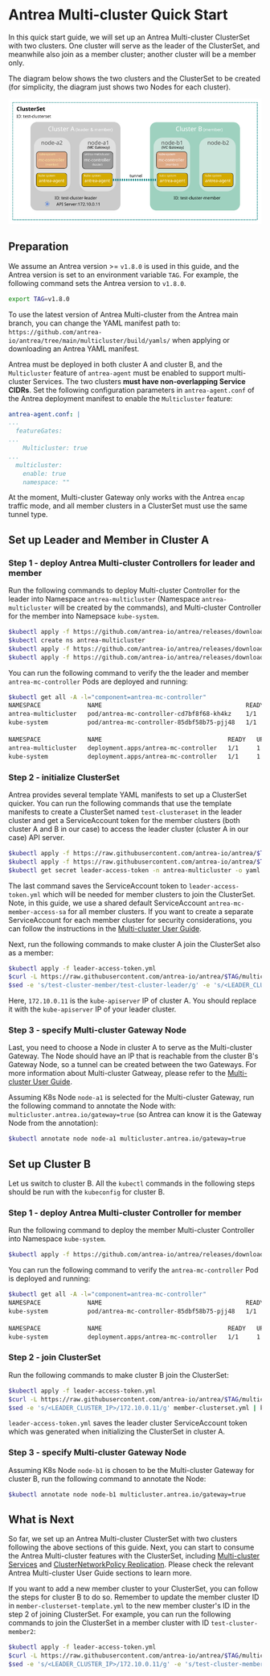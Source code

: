 # Antrea Multi-cluster Quick Start

In this quick start guide, we will set up an Antrea Multi-cluster ClusterSet
with two clusters. One cluster will serve as the leader of the ClusterSet, and
meanwhile also join as a member cluster; another cluster will be a member only.

The diagram below shows the two clusters and the ClusterSet to be created (for
simplicity, the diagram just shows two Nodes for each cluster).

<img src="assets/sample-clusterset.svg" width="800" alt="Antrea Multi-cluster Example ClusterSet">

## Preparation

We assume an Antrea version >= `v1.8.0` is used in this guide, and the Antrea
version is set to an environment variable `TAG`. For example, the following
command sets the Antrea version to `v1.8.0`.

```bash
export TAG=v1.8.0
```

To use the latest version of Antrea Multi-cluster from the Antrea main branch,
you can change the YAML manifest path to: `https://github.com/antrea-io/antrea/tree/main/multicluster/build/yamls/`
when applying or downloading an Antrea YAML manifest.

Antrea must be deployed in both cluster A and cluster B, and the `Multicluster`
feature of `antrea-agent` must be enabled to support multi-cluster Services. The
two clusters **must have non-overlapping Service CIDRs**. Set the following
configuration parameters in `antrea-agent.conf` of the Antrea deployment
manifest to enable the `Multicluster` feature:

```yaml
antrea-agent.conf: |
...
  featureGates:
...
    Multicluster: true
...
  multicluster:
    enable: true
    namespace: ""
```

At the moment, Multi-cluster Gateway only works with the Antrea `encap` traffic
mode, and all member clusters in a ClusterSet must use the same tunnel type.

## Set up Leader and Member in Cluster A

### Step 1 - deploy Antrea Multi-cluster Controllers for leader and member

Run the following commands to deploy Multi-cluster Controller for the leader
into Namespace `antrea-multicluster` (Namespace `antrea-multicluster` will be
created by the commands), and Multi-cluster Controller for the member into
Namepsace `kube-system`.

```bash
$kubectl apply -f https://github.com/antrea-io/antrea/releases/download/$TAG/antrea-multicluster-leader-global.yml
$kubectl create ns antrea-multicluster
$kubectl apply -f https://github.com/antrea-io/antrea/releases/download/$TAG/antrea-multicluster-leader-namespaced.yml
$kubectl apply -f https://github.com/antrea-io/antrea/releases/download/$TAG/antrea-multicluster-member.yml
```

You can run the following command to verify the the leader and member
`antrea-mc-controller` Pods are deployed and running:

```bash
$kubectl get all -A -l="component=antrea-mc-controller"
NAMESPACE             NAME                                        READY   STATUS    RESTARTS   AGE
antrea-multicluster   pod/antrea-mc-controller-cd7bf8f68-kh4kz    1/1     Running   0          50s
kube-system           pod/antrea-mc-controller-85dbf58b75-pjj48   1/1     Running   0          48s

NAMESPACE             NAME                                   READY   UP-TO-DATE   AVAILABLE   AGE
antrea-multicluster   deployment.apps/antrea-mc-controller   1/1     1            1           50s
kube-system           deployment.apps/antrea-mc-controller   1/1     1            1           48s
```

### Step 2 - initialize ClusterSet

Antrea provides several template YAML manifests to set up a ClusterSet quicker.
You can run the following commands that use the template manifests to create a
ClusterSet named `test-clusteraset` in the leader cluster and get a
ServiceAccount token for the member clusters (both cluster A and B in our case)
to access the leader cluster (cluster A in our case) API server.

```bash
$kubectl apply -f https://raw.githubusercontent.com/antrea-io/antrea/$TAG/multicluster/config/samples/clusterset_init/leader-clusterset-template.yml
$kubectl apply -f https://raw.githubusercontent.com/antrea-io/antrea/$TAG/multicluster/config/samples/clusterset_init/leader-access-token-template.yml
$kubectl get secret leader-access-token -n antrea-multicluster -o yaml | grep -w -e '^apiVersion' -e '^data' -e '^metadata' -e '^ *name:' -e '^kind' -e '  ca.crt' -e '  token:' -e '^type' -e '  namespace' | sed -e 's/kubernetes.io\/service-account-token/Opaque/g' -e 's/antrea-multicluster/kube-system/g' > leader-access-token.yml
```

The last command saves the ServiceAccount token to `leader-access-token.yml`
which will be needed for member clusters to join the ClusterSet. Note, in this
guide, we use a shared default ServiceAccount `antrea-mc-member-access-sa` for
all member clusters. If you want to create a separate ServiceAccount for each
member cluster for security considerations, you can follow the instructions in
the [Multi-cluster User Guide](user-guide.md#set-up-access-to-leader-cluster).

Next, run the following commands to make cluster A join the ClusterSet also as a
member:

```bash
$kubectl apply -f leader-access-token.yml
$curl -L https://raw.githubusercontent.com/antrea-io/antrea/$TAG/multicluster/config/samples/clusterset_init/member-clusterset-template.yml > member-clusterset.yml
$sed -e 's/test-cluster-member/test-cluster-leader/g' -e 's/<LEADER_CLUSTER_IP>/172.10.0.11/g' member-clusterset.yml | kubectl apply -f -
```

Here, `172.10.0.11` is the `kube-apiserver` IP of cluster A. You should replace
it with the `kube-apiserver` IP of your leader cluster.

### Step 3 - specify Multi-cluster Gateway Node

Last, you need to choose a Node in cluster A to serve as the Multi-cluster
Gateway. The Node should have an IP that is reachable from the cluster B's
Gateway Node, so a tunnel can be created between the two Gateways. For more
information about Multi-cluster Gatweay, please refer to the [Multi-cluster
User Guide](user-guide.md#multi-cluster-gateway-configuration).

Assuming K8s Node `node-a1` is selected for the Multi-cluster Gateway, run
the following command to annotate the Node with:
`multicluster.antrea.io/gateway=true` (so Antrea can know it is the Gateway
Node from the annotation):

```bash
$kubectl annotate node node-a1 multicluster.antrea.io/gateway=true
```

## Set up Cluster B

Let us switch to cluster B. All the `kubectl` commands in the following steps
should be run with the `kubeconfig` for cluster B.

### Step 1 - deploy Antrea Multi-cluster Controller for member

Run the following command to deploy the member Multi-cluster Controller into
Namespace `kube-system`.

```bash
$kubectl apply -f https://github.com/antrea-io/antrea/releases/download/$TAG/antrea-multicluster-member.yml
```

You can run the following command to verify the `antrea-mc-controller` Pod is
deployed and running:

```bash
$kubectl get all -A -l="component=antrea-mc-controller"
NAMESPACE             NAME                                        READY   STATUS    RESTARTS   AGE
kube-system           pod/antrea-mc-controller-85dbf58b75-pjj48   1/1     Running   0          40s

NAMESPACE             NAME                                   READY   UP-TO-DATE   AVAILABLE   AGE
kube-system           deployment.apps/antrea-mc-controller   1/1     1            1           40s
```

### Step 2 - join ClusterSet

Run the following commands to make cluster B join the ClusterSet:

```bash
$kubectl apply -f leader-access-token.yml
$curl -L https://raw.githubusercontent.com/antrea-io/antrea/$TAG/multicluster/config/samples/clusterset_init/member-clusterset-template.yml > member-clusterset.yml
$sed -e 's/<LEADER_CLUSTER_IP>/172.10.0.11/g' member-clusterset.yml | kubectl apply -f -
```

`leader-access-token.yml` saves the leader cluster ServiceAccount token which
was generated when initializing the ClusterSet in cluster A.

### Step 3 - specify Multi-cluster Gateway Node

Assuming K8s Node `node-b1` is chosen to be the Multi-cluster Gateway for cluster
B, run the following command to annotate the Node:

```bash
$kubectl annotate node node-b1 multicluster.antrea.io/gateway=true
```

## What is Next

So far, we set up an Antrea Multi-cluster ClusterSet with two clusters following
the above sections of this guide. Next, you can start to consume the Antrea
Multi-cluster features with the ClusterSet, including [Multi-cluster Services](user-guide.md#multi-cluster-service)
and [ClusterNetworkPolicy Replication](user-guide.md#multi-cluster-clusternetworkpolicy-replication).
Please check the relevant Antrea Multi-cluster User Guide sections to learn more.

If you want to add a new member cluster to your ClusterSet, you can follow the
steps for cluster B to do so. Remember to update the member cluster ID in
`member-clusterset-template.yml` to the new member cluster's ID in the step 2 of
joining ClusterSet. For example, you can run the following commands to join the
ClusterSet in a member cluster with ID `test-cluster-member2`:

```bash
$kubectl apply -f leader-access-token.yml
$curl -L https://raw.githubusercontent.com/antrea-io/antrea/$TAG/multicluster/config/samples/clusterset_init/member-clusterset-template.yml  > member-clusterset.yml
$sed -e 's/<LEADER_CLUSTER_IP>/172.10.0.11/g' -e 's/test-cluster-member/test-cluster-member2/g' member-clusterset.yml | kubectl apply -f -
```
